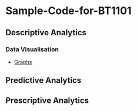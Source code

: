 # Sample-Code-for-BT1101
## Descriptive Analytics
### Data Visualisation
- [Graphs](1-1.md)
## Predictive Analytics
## Prescriptive Analytics
